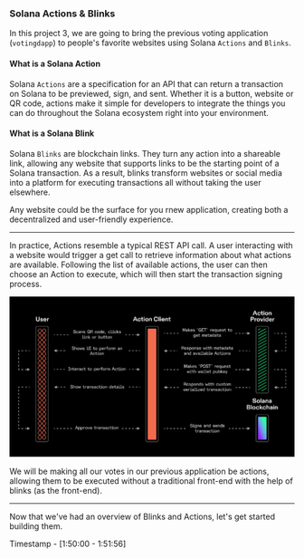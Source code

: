 <h3>Solana Actions & Blinks</h3>

In this project 3, we are going to bring the previous voting application (`votingdapp`) to people's favorite websites using Solana `Actions` and `Blinks`.

#### What is a Solana Action

Solana `Actions` are a specification for an API that can return a transaction on Solana to be previewed, sign, and sent. Whether it is a button, website or QR code, actions make it simple for developers to integrate the things you can do throughout the Solana ecosystem right into your environment.

#### What is a Solana Blink

Solana `Blinks` are blockchain links. They turn any action into a shareable link, allowing any website that supports links to be the starting point of a Solana transaction. As a result, blinks transform websites or social media into a platform for executing transactions all without taking the user elsewhere.

Any website could be the surface for you rnew application, creating both a decentralized and user-friendly experience.

---

In practice, Actions resemble a typical REST API call. A user interacting with a website would trigger a get call to retrieve information about what actions are available. Following the list of available actions, the user can then choose an Action to execute, which will then start the transaction signing process.

![Screenshot of Solana Blinks and Actions Illustration](./assets/Solana-Blinks-and-Actions-Illustration.png 'Solana Blinks and Action diagramatic explanation')

We will be making all our votes in our previous application be actions, allowing them to be executed without a traditional front-end with the help of blinks (as the front-end).

---

Now that we've had an overview of Blinks and Actions, let's get started building them.

Timestamp - [1:50:00 - 1:51:56]
